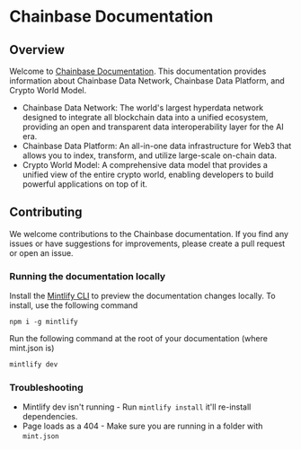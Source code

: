 # Chainbase Documentation

## Overview

Welcome to [Chainbase Documentation](https://docs.chainbase.com/introduction/about). This documentation provides information about Chainbase Data Network, Chainbase Data Platform, and Crypto World Model.

* Chainbase Data Network: The world's largest hyperdata network designed to integrate all blockchain data into a unified ecosystem, providing an open and transparent data interoperability layer for the AI era.
* Chainbase Data Platform: An all-in-one data infrastructure for Web3 that allows you to index, transform, and utilize large-scale on-chain data.
* Crypto World Model: A comprehensive data model that provides a unified view of the entire crypto world, enabling developers to build powerful applications on top of it.

## Contributing

We welcome contributions to the Chainbase documentation. If you find any issues or have suggestions for improvements, please create a pull request or open an issue.

### Running the documentation locally

Install the [Mintlify CLI](https://www.npmjs.com/package/mintlify) to preview the documentation changes locally. To install, use the following command

```base
npm i -g mintlify
```

Run the following command at the root of your documentation (where mint.json is)

```bash
mintlify dev
```

### Troubleshooting

- Mintlify dev isn't running - Run `mintlify install` it'll re-install dependencies.
- Page loads as a 404 - Make sure you are running in a folder with `mint.json`
